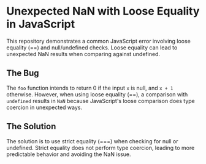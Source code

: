 # Unexpected NaN with Loose Equality in JavaScript

This repository demonstrates a common JavaScript error involving loose equality (==) and null/undefined checks.  Loose equality can lead to unexpected NaN results when comparing against undefined.

## The Bug
The `foo` function intends to return 0 if the input `x` is null, and `x + 1` otherwise.  However, when using loose equality (==), a comparison with `undefined` results in `NaN` because JavaScript's loose comparison does type coercion in unexpected ways.

## The Solution
The solution is to use strict equality (===) when checking for null or undefined.  Strict equality does not perform type coercion, leading to more predictable behavior and avoiding the NaN issue.
